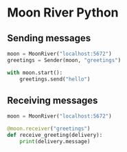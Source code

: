 # Moon River Python

## Sending messages

~~~ python
moon = MoonRiver("localhost:5672")
greetings = Sender(moon, "greetings")

with moon.start():
    greetings.send("hello")
~~~

## Receiving messages

~~~ python
moon = MoonRiver("localhost:5672")

@moon.receiver("greetings")
def receive_greeting(delivery):
    print(delivery.message)
~~~
